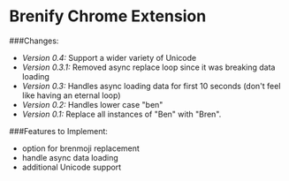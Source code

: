 # Brenify Chrome Extension

###Changes:

* *Version 0.4:* Support a wider variety of Unicode
* *Version 0.3.1:* Removed async replace loop since it was breaking data loading
* *Version 0.3:* Handles async loading data for first 10 seconds (don't feel like having an eternal loop)
* *Version 0.2:* Handles lower case "ben"
* *Version 0.1:* Replace all instances of "Ben" with "Bren".

###Features to Implement:

- option for brenmoji replacement
- handle async data loading
- additional Unicode support
